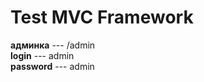 # Test MVC Framework


**админка**  --- /admin<br>
**login**    ---  admin <br>
**password** ---  admin